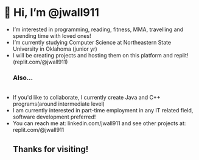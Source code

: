 <h1> 👋 Hi, I’m @jwall911</h1>
<ul>
  <li> I’m interested in programming, reading, fitness, MMA, travelling and spending time with loved ones!</li> 
  <li> I’m currently studying Computer Science at Northeastern State University in Oklahoma (junior yr)</li>
  <li> I will be creating projects and hosting them on this platform and replit!</li> (replit.com/@jwall911)
  <br /><h3>Also...</h3><br />
  <li> If you'd like to collaborate, I currently create Java and C++ programs(around intermediate level)</li>
  <li> I am currently interested in part-time employment in any IT related field, software development preferred!</li>
  <li> You can reach me at: linkedin.com/jwall911 and see other projects at: replit.com/@jwall911</li>
  <h2> Thanks for visiting! </h2>
  </ul>
<!---
jwall911/jwall911 is a ✨ special ✨ repository because its `README.md` (this file) appears on your GitHub profile.
You can click the Preview link to take a look at your changes.
--->
